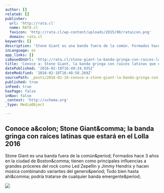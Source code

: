 ```yaml
---
author: []
related: []
publisher:
  url: 'http://rata.cl'
  name: RATA.cl
  favicon: 'http://rata.cl/wp-content/uploads/2015/08/rataicon.png'
  domain: rata.cl
keywords: []
description: 'Stone Giant es una banda fuera de la común. Formados hace 3 años en la ciudad de Boston, tienen como principales influencias a grandes próceres del rock como Led Zepellin y Jimmy Hendrix y hacen música combinando variantes del genero. Todo bien hasta ahí, podría tratarse de cualquier banda emergente.'
inLanguage: es
app_links: []
isBasedOnUrl: 'http://rata.cl/stone-giant-la-banda-gringa-con-raices-latinas-que-estara-en-el-lolla-2016/'
title: 'Conoce a: Stone Giant, la banda gringa con raíces latinas que estará en el Lolla 2016'
datePublished: '2016-02-18T16:49:24.935Z'
dateModified: '2016-02-18T16:48:58.269Z'
sourcePath: _posts/2016-02-18-conoce-a-stone-giant-la-banda-gringa-con-raices-latinas-qu.md
published: true
inFeed: true
hasPage: false
inNav: false
_context: 'http://schema.org'
_type: MediaObject

---
```

<article style=""><h1>Conoce a&amp;colon; Stone Giant&amp;comma; la banda gringa con raíces latinas que estará en el Lolla 2016</h1><p>Stone Giant es una banda fuera de la común&amp;period; Formados hace 3 años en la ciudad de Boston&amp;comma; tienen como principales influencias a grandes próceres del rock como Led Zepellin y Jimmy Hendrix y hacen música combinando variantes del genero&amp;period; Todo bien hasta ahí&amp;comma; podría tratarse de cualquier banda emergente&amp;period;</p><img src="http://rata.cl/wp-content/uploads/2016/02/Stone-Giant.jpeg" /></article>